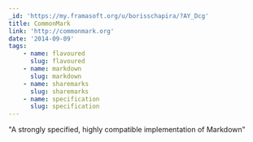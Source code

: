 ```yaml
---
_id: 'https://my.framasoft.org/u/borisschapira/?AY_Dcg'
title: CommonMark
link: 'http://commonmark.org'
date: '2014-09-09'
tags:
    - name: flavoured
      slug: flavoured
    - name: markdown
      slug: markdown
    - name: sharemarks
      slug: sharemarks
    - name: specification
      slug: specification
---
```


<div class="markdown"><p>&quot;A strongly specified, highly compatible implementation of Markdown&quot;
</p></div>
